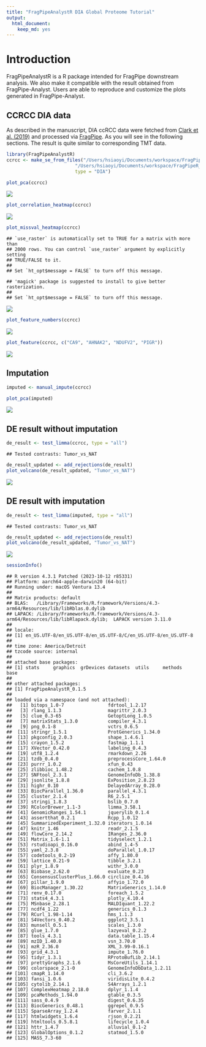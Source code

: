 ```yaml
---
title: "FragPipeAnalystR DIA Global Proteome Tutorial"
output:
  html_document:
    keep_md: yes
---
```


# Introduction

FragPipeAnalystR is a R package intended for FragPipe downstream analysis. We also make it compatible with the result obtained from FragPipe-Analyst. Users are able to reproduce and customize the plots generated in FragPipe-Analyst.

## CCRCC DIA data

As described in the manuscript, DIA ccRCC data were fetched from [Clark et al. (2019)](https://doi.org/10.1016/j.cell.2019.10.007) and processed via [FragPipe](https://fragpipe.nesvilab.org/). As you will see in the following sections. The result is quite similar to corresponding TMT data.

```r
library(FragPipeAnalystR)
ccrcc <- make_se_from_files("/Users/hsiaoyi/Documents/workspace/FragPipeR_manuscript/data/DIA_4plex/diann-output.pg_matrix.tsv",
                         "/Users/hsiaoyi/Documents/workspace/FragPipeR_manuscript/data/DIA_4plex/experiment_annotation_clean.tsv",
                         type = "DIA")
```


```r
plot_pca(ccrcc)
```

![](global_DIA_prot_tutorial_files/figure-html/unnamed-chunk-2-1.png)<!-- -->


```r
plot_correlation_heatmap(ccrcc)
```

![](global_DIA_prot_tutorial_files/figure-html/unnamed-chunk-3-1.png)<!-- -->


```r
plot_missval_heatmap(ccrcc)
```

```
## `use_raster` is automatically set to TRUE for a matrix with more than
## 2000 rows. You can control `use_raster` argument by explicitly setting
## TRUE/FALSE to it.
## 
## Set `ht_opt$message = FALSE` to turn off this message.
```

```
## 'magick' package is suggested to install to give better rasterization.
## 
## Set `ht_opt$message = FALSE` to turn off this message.
```

![](global_DIA_prot_tutorial_files/figure-html/unnamed-chunk-4-1.png)<!-- -->


```r
plot_feature_numbers(ccrcc)
```

![](global_DIA_prot_tutorial_files/figure-html/unnamed-chunk-5-1.png)<!-- -->


```r
plot_feature(ccrcc, c("CA9", "AHNAK2", "NDUFV2", "PIGR"))
```

![](global_DIA_prot_tutorial_files/figure-html/unnamed-chunk-6-1.png)<!-- -->

## Imputation


```r
imputed <- manual_impute(ccrcc)
```


```r
plot_pca(imputed)
```

![](global_DIA_prot_tutorial_files/figure-html/unnamed-chunk-8-1.png)<!-- -->

## DE result without imputation

```r
de_result <- test_limma(ccrcc, type = "all")
```

```
## Tested contrasts: Tumor_vs_NAT
```

```r
de_result_updated <- add_rejections(de_result)
plot_volcano(de_result_updated, "Tumor_vs_NAT")
```

![](global_DIA_prot_tutorial_files/figure-html/unnamed-chunk-9-1.png)<!-- -->

## DE result with imputation

```r
de_result <- test_limma(imputed, type = "all")
```

```
## Tested contrasts: Tumor_vs_NAT
```

```r
de_result_updated <- add_rejections(de_result)
plot_volcano(de_result_updated, "Tumor_vs_NAT")
```

![](global_DIA_prot_tutorial_files/figure-html/unnamed-chunk-10-1.png)<!-- -->


```r
sessionInfo()
```

```
## R version 4.3.1 Patched (2023-10-12 r85331)
## Platform: aarch64-apple-darwin20 (64-bit)
## Running under: macOS Ventura 13.4
## 
## Matrix products: default
## BLAS:   /Library/Frameworks/R.framework/Versions/4.3-arm64/Resources/lib/libRblas.0.dylib 
## LAPACK: /Library/Frameworks/R.framework/Versions/4.3-arm64/Resources/lib/libRlapack.dylib;  LAPACK version 3.11.0
## 
## locale:
## [1] en_US.UTF-8/en_US.UTF-8/en_US.UTF-8/C/en_US.UTF-8/en_US.UTF-8
## 
## time zone: America/Detroit
## tzcode source: internal
## 
## attached base packages:
## [1] stats     graphics  grDevices datasets  utils     methods   base     
## 
## other attached packages:
## [1] FragPipeAnalystR_0.1.5
## 
## loaded via a namespace (and not attached):
##   [1] bitops_1.0-7                fdrtool_1.2.17             
##   [3] rlang_1.1.3                 magrittr_2.0.3             
##   [5] clue_0.3-65                 GetoptLong_1.0.5           
##   [7] matrixStats_1.3.0           compiler_4.3.1             
##   [9] png_0.1-8                   vctrs_0.6.5                
##  [11] stringr_1.5.1               ProtGenerics_1.34.0        
##  [13] pkgconfig_2.0.3             shape_1.4.6.1              
##  [15] crayon_1.5.2                fastmap_1.1.1              
##  [17] XVector_0.42.0              labeling_0.4.3             
##  [19] utf8_1.2.4                  rmarkdown_2.26             
##  [21] tzdb_0.4.0                  preprocessCore_1.64.0      
##  [23] purrr_1.0.2                 xfun_0.43                  
##  [25] zlibbioc_1.48.2             cachem_1.0.8               
##  [27] SNFtool_2.3.1               GenomeInfoDb_1.38.8        
##  [29] jsonlite_1.8.8              ExPosition_2.8.23          
##  [31] highr_0.10                  DelayedArray_0.28.0        
##  [33] BiocParallel_1.36.0         parallel_4.3.1             
##  [35] cluster_2.1.4               R6_2.5.1                   
##  [37] stringi_1.8.3               bslib_0.7.0                
##  [39] RColorBrewer_1.1-3          limma_3.58.1               
##  [41] GenomicRanges_1.54.1        jquerylib_0.1.4            
##  [43] assertthat_0.2.1            Rcpp_1.0.12                
##  [45] SummarizedExperiment_1.32.0 iterators_1.0.14           
##  [47] knitr_1.46                  readr_2.1.5                
##  [49] flowCore_2.14.2             IRanges_2.36.0             
##  [51] Matrix_1.6-1.1              tidyselect_1.2.1           
##  [53] rstudioapi_0.16.0           abind_1.4-5                
##  [55] yaml_2.3.8                  doParallel_1.0.17          
##  [57] codetools_0.2-19            affy_1.80.0                
##  [59] lattice_0.21-9              tibble_3.2.1               
##  [61] plyr_1.8.9                  withr_3.0.0                
##  [63] Biobase_2.62.0              evaluate_0.23              
##  [65] ConsensusClusterPlus_1.66.0 circlize_0.4.16            
##  [67] pillar_1.9.0                affyio_1.72.0              
##  [69] BiocManager_1.30.22         MatrixGenerics_1.14.0      
##  [71] renv_0.17.0                 foreach_1.5.2              
##  [73] stats4_4.3.1                plotly_4.10.4              
##  [75] MSnbase_2.28.1              MALDIquant_1.22.2          
##  [77] ncdf4_1.22                  generics_0.1.3             
##  [79] RCurl_1.98-1.14             hms_1.1.3                  
##  [81] S4Vectors_0.40.2            ggplot2_3.5.1              
##  [83] munsell_0.5.1               scales_1.3.0               
##  [85] glue_1.7.0                  lazyeval_0.2.2             
##  [87] tools_4.3.1                 data.table_1.15.4          
##  [89] mzID_1.40.0                 vsn_3.70.0                 
##  [91] mzR_2.36.0                  XML_3.99-0.16.1            
##  [93] grid_4.3.1                  impute_1.76.0              
##  [95] tidyr_1.3.1                 RProtoBufLib_2.14.1        
##  [97] prettyGraphs_2.1.6          MsCoreUtils_1.14.1         
##  [99] colorspace_2.1-0            GenomeInfoDbData_1.2.11    
## [101] cmapR_1.14.0                cli_3.6.2                  
## [103] fansi_1.0.6                 viridisLite_0.4.2          
## [105] cytolib_2.14.1              S4Arrays_1.2.1             
## [107] ComplexHeatmap_2.18.0       dplyr_1.1.4                
## [109] pcaMethods_1.94.0           gtable_0.3.5               
## [111] sass_0.4.9                  digest_0.6.35              
## [113] BiocGenerics_0.48.1         ggrepel_0.9.5              
## [115] SparseArray_1.2.4           farver_2.1.1               
## [117] htmlwidgets_1.6.4           rjson_0.2.21               
## [119] htmltools_0.5.8.1           lifecycle_1.0.4            
## [121] httr_1.4.7                  alluvial_0.1-2             
## [123] GlobalOptions_0.1.2         statmod_1.5.0              
## [125] MASS_7.3-60
```
